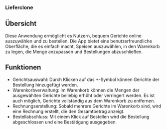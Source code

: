 ### Lieferclone


## Übersicht

Diese Anwendung ermöglicht es Nutzern, bequem Gerichte online auszuwählen und zu bestellen. Die App bietet eine benutzerfreundliche Oberfläche, die es einfach macht, Speisen auszuwählen, in den Warenkorb zu legen, die Menge anzupassen und Bestellungen abzuschließen.

## Funktionen
-  Gerichtsauswahl: Durch Klicken auf das +-Symbol können Gerichte der Bestellung hinzugefügt werden.
-  Warenkorbverwaltung: Im Warenkorb können die Mengen der ausgewählten Gerichte beliebig erhöht oder verringert werden. Es ist auch möglich, Gerichte vollständig aus dem Warenkorb zu entfernen.
-  Rechnungserstellung: Sobald mehrere Gerichte im Warenkorb sind, wird eine Rechnung erstellt, die den Gesamtbetrag anzeigt.
-  Bestellabschluss: Mit einem Klick auf Bestellen wird die Bestellung abgeschlossen und eine Bestätigung ausgegeben.

